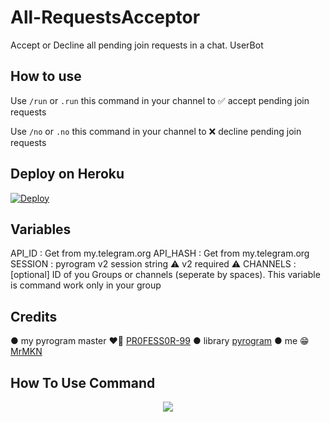# All-RequestsAcceptor

Accept or Decline all pending join requests in a chat. UserBot

## How to use

Use `/run` or `.run` this command in your channel to ✅️ accept pending join requests               

Use `/no` or `.no`  this command in your channel to ❌️ decline pending join requests

## Deploy on Heroku
[![Deploy](https://www.herokucdn.com/deploy/button.svg)](https://heroku.com/deploy?template=https://github.com/MrMKN/All-RequestsAcceptor)               

## Variables

API_ID : Get from my.telegram.org
API_HASH : Get from my.telegram.org
SESSION : pyrogram v2 session string ⚠️ v2 required ⚠️
CHANNELS : [optional] ID of you Groups or channels (seperate by spaces). This variable is command work only in your group              

## Credits

● my pyrogram master ❤️‍🔥 [PR0FESS0R-99](https://github.com/PR0FESS0R-99)
● library [pyrogram](https://docs.pyrogram.org)
● me 😁 [MrMKN](https://github.com/MrMKN)

## How To Use Command 
<p align="center">
    <img src="https://te.legra.ph/file/039877677cd0e83f97880.mp4">
</p>

